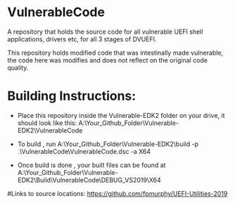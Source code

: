 # VulnerableCode
A repository that holds the source code for all vulnerable UEFI shell applications, drivers etc, for all 3 stages of DVUEFI.

This repository holds modified code that was intestinally made vulnerable, the code here was modifies and does not reflect on the original code quality.

# Building Instructions:
- Place this repository inside the Vulnerable-EDK2 folder on your drive, it should look like this:
 A:\Your_Github_Folder\Vulnerable-EDK2\VulnerableCode

- To build , run
  A:\Your_Github_Folder\Vulnerable-EDK2\build -p .\VulnerableCode\VulnerableCode.dsc -a X64

- Once build is done , your built files can be found at
  A:\Your_Github_Folder\Vulnerable-EDK2\Build\VulnerableCode\DEBUG_VS2019\X64

#Links to source locations:
https://github.com/fpmurphy/UEFI-Utilities-2019
